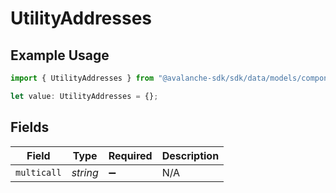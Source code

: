 # UtilityAddresses

## Example Usage

```typescript
import { UtilityAddresses } from "@avalanche-sdk/sdk/data/models/components";

let value: UtilityAddresses = {};
```

## Fields

| Field              | Type               | Required           | Description        |
| ------------------ | ------------------ | ------------------ | ------------------ |
| `multicall`        | *string*           | :heavy_minus_sign: | N/A                |